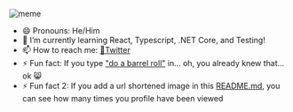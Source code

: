 ![meme](https://bit.ly/funky_sauce)
* 😄 Pronouns: He/Him
* 🌱 I’m currently learning React, Typescript, .NET Core, and Testing!
* 📫 How to reach me: [🐤Twitter](https://twitter.com/howzitcal)
* ⚡ Fun fact: If you type ["do a barrel roll"](https://google.com/search?q=do+a+barrel+roll) in... oh, you already knew that... ok 😸
* ⚡ Fun fact 2: If you add a url shortened image in this [README.md](https://github.com/howzitcal/howzitcal/blob/main/README.md), you can see how many times you profile have been viewed



<!--
**howzitcal/howzitcal** is a ✨ _special_ ✨ repository because its `README.md` (this file) appears on your GitHub profile.

Here are some ideas to get you started:

- 🔭 I’m currently working on ...
- 🌱 I’m currently learning ...
- 👯 I’m looking to collaborate on ...
- 🤔 I’m looking for help with ...
- 💬 Ask me about ...
- 📫 How to reach me: ...
- 😄 Pronouns: ...
- ⚡ Fun fact: ...
-->
